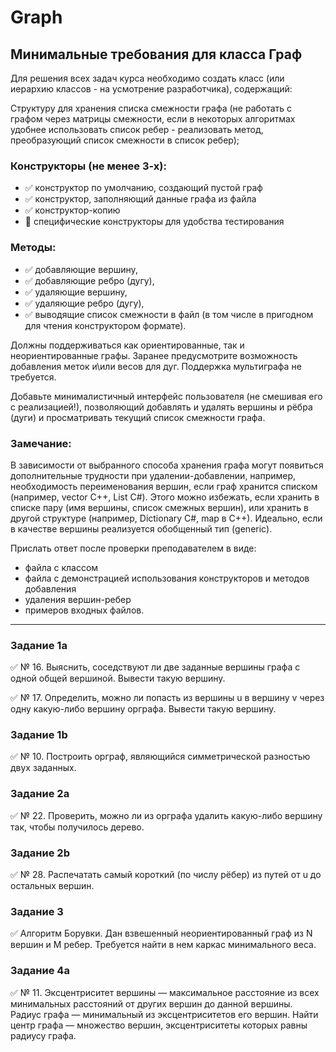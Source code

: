 # Graph

## Минимальные требования для класса Граф

Для решения всех задач курса необходимо создать класс (или иерархию классов - на усмотрение разработчика), содержащий:

Структуру для хранения списка смежности графа (не работать с графом через матрицы смежности, если в некоторых алгоритмах удобнее использовать список ребер - реализовать метод, преобразующий список смежности в список ребер);

### Конструкторы (не менее 3-х):
- :white_check_mark: конструктор по умолчанию, создающий пустой граф
- :white_check_mark: конструктор, заполняющий данные графа из файла
- :white_check_mark: конструктор-копию
- :black_square_button: специфические конструкторы для удобства тестирования

### Методы:

- :white_check_mark: добавляющие вершину,
- :white_check_mark: добавляющие ребро (дугу),
- :white_check_mark: удаляющие вершину,
- :white_check_mark: удаляющие ребро (дугу),
- :white_check_mark: выводящие список смежности в файл (в том числе в пригодном для чтения конструктором формате).

Должны поддерживаться как ориентированные, так и неориентированные графы. Заранее предусмотрите возможность добавления меток и\или весов для дуг. Поддержка мультиграфа не требуется.

Добавьте минималистичный интерфейс пользователя (не смешивая его с реализацией!), позволяющий добавлять и удалять вершины и рёбра (дуги) и просматривать текущий список смежности графа.
### Замечание:
В зависимости от выбранного способа хранения графа могут появиться дополнительные трудности при удалении-добавлении, например, необходимость переименования вершин, если граф хранится списком (например, vector C++, List C#). Этого можно избежать, если хранить в списке пару (имя вершины, список смежных вершин), или хранить в другой структуре (например, Dictionary C#, map в С++). Идеально, если в качестве вершины реализуется обобщенный тип (generic).

Прислать ответ после проверки преподавателем в виде:
- файла с классом
- файла с демонстрацией использования конструкторов и методов добавления
- удаления вершин-ребер
- примеров входных файлов.

___

### Задание 1a

:white_check_mark: № 16. Выяснить, соседствуют ли две заданные вершины графа с одной общей вершиной. Вывести такую вершину.

:white_check_mark: № 17. Определить, можно ли попасть из вершины u в вершину v через одну какую-либо вершину орграфа. Вывести такую вершину.

### Задание 1b

:white_check_mark: № 10. Построить орграф, являющийся симметрической разностью двух заданных.

### Задание 2a

:white_check_mark: № 22. Проверить, можно ли из орграфа удалить какую-либо вершину так, чтобы получилось дерево.

### Задание 2b

:white_check_mark: № 28. Распечатать самый короткий (по числу рёбер) из путей от u до остальных вершин.

### Задание 3

:white_check_mark: Алгоритм Борувки. Дан взвешенный неориентированный граф из N вершин и M ребер. Требуется найти в нем каркас минимального веса.

### Задание 4a

:white_check_mark: № 11. Эксцентриситет вершины — максимальное расстояние из всех минимальных расстояний от других вершин до данной вершины. Радиус графа — минимальный из эксцентриситетов его вершин. Найти центр графа — множество вершин, эксцентриситеты которых равны радиусу графа.